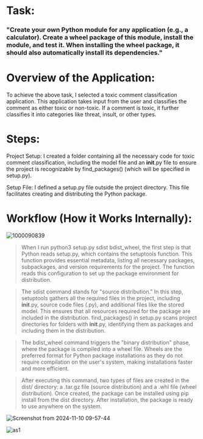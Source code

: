 # Task:
### "Create your own Python module for any application (e.g., a calculator). Create a wheel package of this module, install the module, and test it. When installing the wheel package, it should also automatically install its dependencies."

# Overview of the Application:
To achieve the above task, I selected a toxic comment classification application. This application takes input from the user and classifies the comment as either toxic or non-toxic. If a comment is toxic, it further classifies it into categories like threat, insult, or other types.

# Steps:
Project Setup: I created a folder containing all the necessary code for toxic comment classification, including the model file and an __init__.py file to ensure the project is recognizable by find_packages() (which will be specified in setup.py).

Setup File: I defined a setup.py file outside the project directory. This file facilitates creating and distributing the Python package.

# Workflow (How it Works Internally):

![1000090839](https://github.com/user-attachments/assets/2ef6ba98-5f69-4a57-940f-cea8e5adcd46)

> When I run python3 setup.py sdist bdist_wheel, the first step is that Python reads setup.py, which contains the setuptools function. This function provides essential metadata, listing all necessary packages, subpackages, and version requirements for the project. The function reads this configuration to set up the package environment for distribution.

> The sdist command stands for "source distribution." In this step, setuptools gathers all the required files in the project, including __init__.py, source code files (.py), and additional files like the stored model. This ensures that all resources required for the package are included in the distribution. find_packages() in setup.py scans project directories for folders with __init__.py, identifying them as packages and including them in the distribution.

> The bdist_wheel command triggers the "binary distribution" phase, where the package is compiled into a wheel file. Wheels are the preferred format for Python package installations as they do not require compilation on the user's system, making installations faster and more efficient.

> After executing this command, two types of files are created in the dist/ directory: a .tar.gz file (source distribution) and a .whl file (wheel distribution). Once created, the package can be installed using pip install from the dist directory. After installation, the package is ready to use anywhere on the system.


![Screenshot from 2024-11-10 09-57-44](https://github.com/user-attachments/assets/75021e9c-8ada-4489-965a-de351b470c1a)


![as1](https://github.com/user-attachments/assets/a5818346-91bb-4533-a72f-5207b3af9f50)

